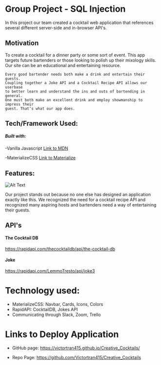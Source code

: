 # Group Project - SQL Injection
In this project our team created a cocktail web application that references several different server-side and in-browser API's.


## Motivation
To create a cocktail for a dinner party or some sort of event. This app targets future bartenders or those looking to polish up their mixology skills. Our site can be an educational and entertaining resource.

	Every good bartender needs both make a drink and entertain their guests.
	Coupling together a Joke API and a Cocktail Recipe API allows our userbase 
	to better learn and understand the ins and outs of bartending in general. 
	One must both make an excellent drink and employ showmanship to impress their 
	guest. That’s what our app does. 


## Tech/Framework Used:

##### Built with:
-Vanilla Javascript [Link to MDN](https://developer.mozilla.org/en-US/docs/Web/JavaScript)

-MaterializeCSS [Link to Materialize](https://materializecss.com/)

## Features:

![Alt Text](https://media.giphy.com/media/79Iu9yjG1JFj6PA1RN/giphy.gif)


Our project stands out because no one else has designed an application exactly like this. We recognized the need for a cocktail recipe API and recognized many aspiring hosts and bartenders need a way of entertaining their guests.

## API's

#### The Cocktail DB

https://rapidapi.com/thecocktaildb/api/the-cocktail-db


#### Joke

https://rapidapi.com/LemmoTresto/api/joke3


# Technology used:
- MaterializeCSS: Navbar, Cards, Icons, Colors 
- RapidAPI: CocktailDB, Jokes API
- Communicating through Slack, Zoom, Trello

# Links to Deploy Application

- GitHub page: https://victortran415.github.io/Creative_Cocktails/

- Repo Page: https://github.com/Victortran415/Creative_Cocktails


